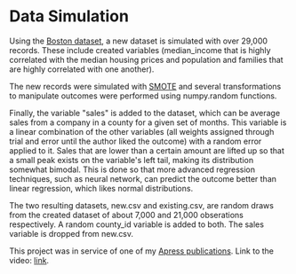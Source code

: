 # Data Simulation

Using the [Boston dataset](https://www.cs.toronto.edu/~delve/data/boston/bostonDetail.html#:~:text=The%20Boston%20Housing%20Dataset,the%20area%20of%20Boston%20Mass.&text=It%20was%20obtained%20from%20the,the%20literature%20to%20benchmark%20algorithms.), a new dataset is simulated with over 29,000 records. These include created variables (median_income that is highly correlated with the median housing prices and population and families that are highly correlated with one another).  

The new records were simulated with [SMOTE](https://imbalanced-learn.readthedocs.io/en/stable/generated/imblearn.over_sampling.SMOTE.html) and several transformations to manipulate outcomes were performed using numpy.random functions.  

Finally, the variable "sales" is added to the dataset, which can be average sales from a company in a county for a given set of months. This variable is a linear combination of the other variables (all weights assigned through trial and error until the author liked the outcome) with a random error applied to it. Sales that are lower than a certain amount are lifted up so that a small peak exists on the variable's left tail, making its distribution somewhat bimodal. This is done so that more advanced regression techniques, such as neural network, can predict the outcome better than linear regression, which likes normal distributions.  

The two resulting datasets, new.csv and existing.csv, are random draws from the created dataset of about 7,000 and 21,000 obserations respectively. A random county_id variable is added to both. The sales variable is dropped from new.csv.

This project was in service of one of my [Apress publications](https://github.com/mikekeith52/PythonRegression). Link to the video: [link](https://link.springer.com/video/10.1007/978-1-4842-6583-3).
